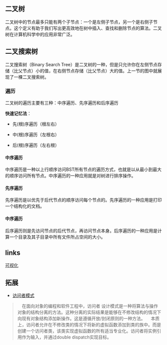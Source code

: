 
## 二叉树
二叉树中的节点最多只能有两个子节点：一个是左侧子节点，另一个是右侧子节点。这个定义有助于我们写出更高效地在树中插入、查找和删除节点的算法。二叉树在计算机科学中的应用非常广泛。

## 二叉搜索树
二叉搜索树（Binary Search Tree）是二叉树的一种，但是只允许你在左侧节点存储（比父节点）小的值，在右侧节点存储（比父节点）大的值。上一节的图中就展现了一棵二叉搜索树。

### 遍历
二叉树的遍历主要有三种：中序遍历、先序遍历和后序遍历

**快速记忆法**：
- 先(根)序遍历（根左右）

- 中(根)序遍历（左根右）

- 后(根)序遍历（左右根）

#### 中序遍历
中序遍历是一种以上行顺序访问BST所有节点的遍历方式，也就是以从最小到最大的顺序访问所有节点。中序遍历的一种应用就是对树进行排序操作。

#### 先序遍历
先序遍历是以优先于后代节点的顺序访问每个节点的。先序遍历的一种应用是打印一个结构化的文档。

#### 中序遍历
后序遍历则是先访问节点的后代节点，再访问节点本身。后序遍历的一种应用是计算一个目录及其子目录中所有文件所占空间的大小。



## links
[可视化](https://www.cs.usfca.edu/~galles/visualization/BST.html)

## 拓展

- [访问者模式](https://en.wikipedia.org/wiki/Visitor_pattern)

>&emsp;在面向对象的编程和软件工程中，访问者 设计模式是一种将算法与操作对象的结构分离的方法。这种分离的实际结果是能够在不修改结构的情况下向现有对象结构添加新操作。这是遵循开放/封闭原则的一种方法。
&emsp;本质上，访问者允许在不修改类的情况下将新的虚拟函数添加到类的族中。而是创建一个访问者类，该类实现虚拟函数的所有适当专业化。访问者将实例引用作为输入，并通过double dispatch实现目标。

